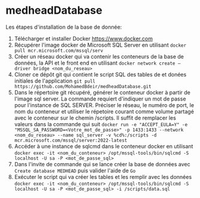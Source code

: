 # medheadDatabase

Les étapes d'installation de la base de donnée:
1. Télécharger et installer Docker https://www.docker.com
2. Récupérer l'image docker de Microsoft SQL Server en utilisant `docker pull mcr.microsoft.com/mssql/serv`
3. Créer un réseau docker qui va contenir les conteneurs de la base de données, la API et le front end en utilisant `docker network create —driver bridge <nom_du_reseau>`
4. Cloner ce dépôt git qui contient le script SQL des tables de et donées initiales de l'application `git pull https://github.com/MohamedBdeir/medheadDatabase.git`
5. Dans le répertoire git récupéré, générer le conteneur docker à partir de l'image sql server. La commande requiert d'indiquer un mot de passe pour l'instance de SQL SERVER. Préciser le réseau, le numéro de port, le nom du conteneur et utiliser le répetoire courant comme volume partagé avec le conteneur sur le chemin /scripts. Il suffit de remplacer les valeurs dans la commande qui suit 
`docker run -e "ACCEPT_EULA=Y" -e "MSSQL_SA_PASSWORD=<Votre_mot_de_passe>" -p 1433:1433 --network <nom_du_reseau> --name sql_server -v %cd%:/scripts -d mcr.microsoft.com/mssql/server:2022-latest`
6. Accéder à une instance de sqlcmd dans le conteneur docker en utilisant `docker exec -it <nom_du_conteneur> /opt/mssql-tools/bin/sqlcmd -S localhost -U sa -P <mot_de_passe_sql>` 
7. Dans l'invite de commande qui se lance créer la base de données avec `Create database MEDHEAD` puis valider  l'aide de  `Go`
8. Exécuter le script qui va créer les tables et les remplir avec les données `docker exec -it <nom_du_conteneur> /opt/mssql-tools/bin/sqlcmd -S localhost -U sa -P <mot_de_passe_sql> -i /scripts/data.sql`
